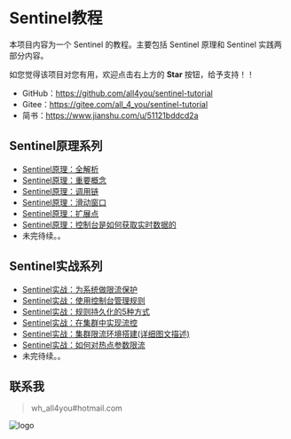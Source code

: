 # Sentinel教程

本项目内容为一个 Sentinel 的教程。主要包括 Sentinel 原理和 Sentinel 实践两部分内容。

如您觉得该项目对您有用，欢迎点击右上方的 **Star** 按钮，给予支持！！

- GitHub：<https://github.com/all4you/sentinel-tutorial>
- Gitee：<https://gitee.com/all_4_you/sentinel-tutorial>
- 简书：<https://www.jianshu.com/u/51121bddcd2a>



## Sentinel原理系列

- [Sentinel原理：全解析](sentinel-principle/sentinel-overall-introduce/sentinel-overall-introduce.md)
- [Sentinel原理：重要概念](sentinel-principle/sentinel-concept-of-entities/sentinel-concept-of-entities.md)
- [Sentinel原理：调用链](sentinel-principle/sentinel-slot-chain/sentinel-slot-chain.md)
- [Sentinel原理：滑动窗口](sentinel-principle/sentinel-slide-window/sentinel-slide-window.md)
- [Sentinel原理：扩展点](sentinel-principle/sentinel-extension-points/sentinel-extension-points.md)
- [Sentinel原理：控制台是如何获取实时数据的](sentinel-principle/sentinel-dashboard-transport/sentinel-dashboard-transport.md)
- 未完待续。。



## Sentinel实战系列

- [Sentinel实战：为系统做限流保护](sentinel-practice/sentinel-flow-control/sentinel-flow-control.md)
- [Sentinel实战：使用控制台管理规则](sentinel-practice/sentinel-manage-rule-with-dashboard/sentinel-manage-rule-with-dashboard.md)
- [Sentinel实战：规则持久化的5种方式](sentinel-practice/sentinel-persistence-rules/sentinel-persistence-rules.md)
- [Sentinel实战：在集群中实现流控](sentinel-practice/sentinel-cluster-flow-control/sentinel-cluster-flow-control.md)
- [Sentinel实战：集群限流环境搭建(详细图文描述)](sentinel-practice/sentinel-cluster-flow-control/sentinel-cluster-flow-environment-build.md)
- [Sentinel实战：如何对热点参数限流](sentinel-practice/sentinel-frequent-param-flow-control/sentinel-frequent-param-flow-control.md)
- 未完待续。。



## 联系我

> wh_all4you#hotmail.com

![logo](logo.jpg)
